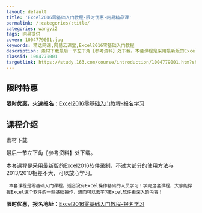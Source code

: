 ```yaml
---
layout: default
title: 'Excel2016零基础入门教程-限时优惠-网易精品课'
permalink: /:categories/:title/
categories: wangyi2
tags: 网易提供
cover: 1004779001.jpg
keywords: 精选网课,网易云课堂,Excel2016零基础入门教程
description: 素材下载最后一节左下角【参考资料】处下载。本套课程是采用最新版的Excel2016软件录制，不过大部分的使用方法与201
classid: 1004779001
targetlink: https://study.163.com/course/introduction/1004779001.htm?share=1&shareId=1025206652&utm_campaign=share&utm_medium=iphoneShare&utm_source=&utm_u=1025206652
---
```


## 限时特惠

**限时优惠，火速报名**：[Excel2016零基础入门教程-报名学习](https://study.163.com/course/introduction/1004779001.htm?share=1&shareId=1025206652&utm_campaign=share&utm_medium=iphoneShare&utm_source=&utm_u=1025206652)

## 课程介绍

素材下载

最后一节左下角【参考资料】处下载。

本套课程是采用最新版的Excel2016软件录制，不过大部分的使用方法与2013/2010相差不大，可以放心学习。

     本套课程是零基础入门课程，适合没有Excel操作基础的人员学习！学完这套课程，大家能撑握Excel这个软件的一些基础操作，进而可以去学习Excel软件更深入的内容！

**限时优惠，报名地址**：[Excel2016零基础入门教程-报名学习](https://study.163.com/course/introduction/1004779001.htm?share=1&shareId=1025206652&utm_campaign=share&utm_medium=iphoneShare&utm_source=&utm_u=1025206652)

